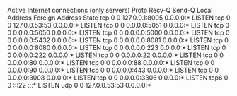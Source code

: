 Active Internet connections (only servers)
Proto Recv-Q Send-Q Local Address           Foreign Address         State
tcp        0      0 127.0.0.1:8005          0.0.0.0:*               LISTEN
tcp        0      0 127.0.0.53:53           0.0.0.0:*               LISTEN
tcp        0      0 0.0.0.0:5051            0.0.0.0:*               LISTEN
tcp        0      0 0.0.0.0:5050            0.0.0.0:*               LISTEN
tcp        0      0 0.0.0.0:5000            0.0.0.0:*               LISTEN
tcp        0      0 0.0.0.0:5432            0.0.0.0:*               LISTEN
tcp        0      0 0.0.0.0:8081            0.0.0.0:*               LISTEN
tcp        0      0 0.0.0.0:8080            0.0.0.0:*               LISTEN
tcp        0      0 0.0.0.0:223             0.0.0.0:*               LISTEN
tcp        0      0 0.0.0.0:222             0.0.0.0:*               LISTEN
tcp        0      0 0.0.0.0:22              0.0.0.0:*               LISTEN
tcp        0      0 0.0.0.0:80              0.0.0.0:*               LISTEN
tcp        0      0 0.0.0.0:88              0.0.0.0:*               LISTEN
tcp        0      0 0.0.0.0:90              0.0.0.0:*               LISTEN
tcp        0      0 0.0.0.0:443             0.0.0.0:*               LISTEN
tcp        0      0 0.0.0.0:3008            0.0.0.0:*               LISTEN
tcp        0      0 0.0.0.0:3306            0.0.0.0:*               LISTEN
tcp6       0      0 :::22                   :::*                    LISTEN
udp        0      0 127.0.0.53:53            0.0.0.0:*
